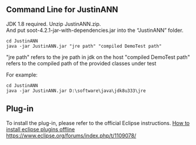 ## Command Line for JustinANN

JDK 1.8 required.
Unzip JustinANN.zip.   
And put soot-4.2.1-jar-with-dependencies.jar into the “JustinANN” folder. 

```
cd JustinANN
java -jar JustinANN.jar "jre path" "compiled DemoTest path"
```
"jre path" refers to the jre path in jdk on the host
"compiled DemoTest path" refers to the compiled path of the provided classes under test

For example: 
```
cd JustinANN
java -jar JustinANN.jar D:\software\java\jdk8u333\jre
```


## Plug-in  
To install the plug-in, please refer to the official Eclipse instructions.
[How to install eclipse plugins offline](https://www.eclipse.org/forums/index.php/t/1109078/ )
https://www.eclipse.org/forums/index.php/t/1109078/ 
